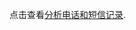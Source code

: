 点击查看[分析电话和短信记录](https://github.com/udacity/cn-python-foundation/tree/master/investigate%20texts%20and%20calls/ZH).
